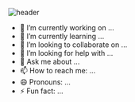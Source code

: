 ![header](https://capsule-render.vercel.app/api?type=transparent&color=FEFEC2&height=300&section=header&text=JIEUN'S%20GITHUB&fontSize=90)

- 🔭 I’m currently working on ...
- 🌱 I’m currently learning ...
- 👯 I’m looking to collaborate on ...
- 🤔 I’m looking for help with ...
- 💬 Ask me about ...
- 📫 How to reach me: ...
- 😄 Pronouns: ...
- ⚡ Fun fact: ...

